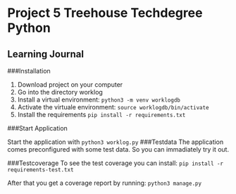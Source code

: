 # Project 5 Treehouse Techdegree Python
## Learning Journal
###Installation
1. Download project on your computer
2. Go into the directory worklog
3. Install a virtual environment:
    `python3 -m venv worklogdb`
4. Activate the virtuale environment:
    `source worklogdb/bin/activate`
4. Install the requirements
    `pip install -r requirements.txt`

###Start Application

Start the application with
    `python3 worklog.py`
###Testdata
The application comes preconfigured with some test data.
So you can immadiately try it out.

###Testcoverage
To see the test coverage you can install:
    `pip install -r requirements-test.txt`

After that you get a coverage report by running:
    `python3 manage.py`






